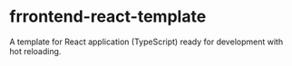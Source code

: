 # frrontend-react-template
A template for React application (TypeScript) ready for development with hot reloading.
